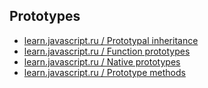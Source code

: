 ## Prototypes
- [learn.javascript.ru / Prototypal inheritance](https://javascript.info/prototype-inheritance)
- [learn.javascript.ru / Function prototypes](https://learn.javascript.ru/function-prototype)
- [learn.javascript.ru / Native prototypes](https://learn.javascript.ru/native-prototypes)
- [learn.javascript.ru / Prototype methods](https://learn.javascript.ru/prototype-methods)